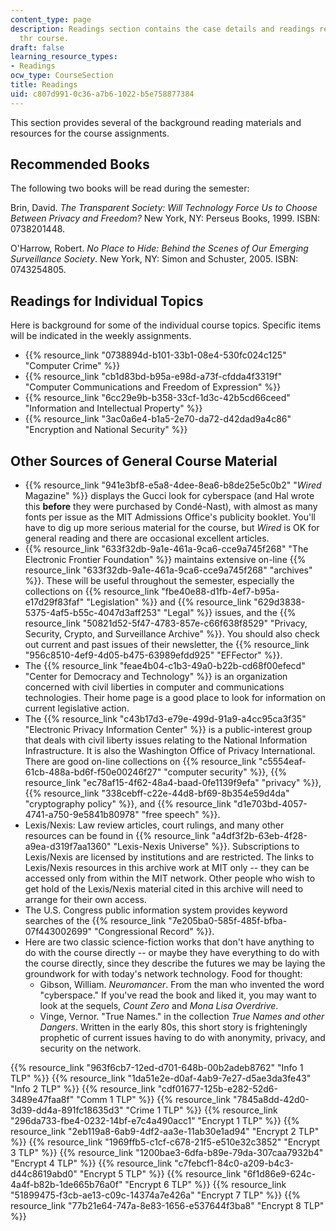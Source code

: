 ```yaml
---
content_type: page
description: Readings section contains the case details and readings required for
  thr course.
draft: false
learning_resource_types:
- Readings
ocw_type: CourseSection
title: Readings
uid: c807d991-0c36-a7b6-1022-b5e758877384
---
```

This section provides several of the background reading materials and resources for the course assignments.

## Recommended Books

The following two books will be read during the semester:

Brin, David. *The Transparent Society: Will Technology Force Us to Choose Between Privacy and Freedom?* New York, NY: Perseus Books, 1999. ISBN: 0738201448.

O'Harrow, Robert. *No Place to Hide: Behind the Scenes of Our Emerging Surveillance Society*. New York, NY: Simon and Schuster, 2005. ISBN: 0743254805.

## Readings for Individual Topics

Here is background for some of the individual course topics. Specific items will be indicated in the weekly assignments.

- {{% resource_link "0738894d-b101-33b1-08e4-530fc024c125" "Computer Crime" %}}
- {{% resource_link "cb1d83bd-b95a-e98d-a73f-cfdda4f3319f" "Computer Communications and Freedom of Expression" %}}
- {{% resource_link "6cc29e9b-b358-33cf-1d3c-42b5cd66ceed" "Information and Intellectual Property" %}}
- {{% resource_link "3ac0a6e4-b1a5-2e70-da72-d42dad9a4c86" "Encryption and National Security" %}}

## Other Sources of General Course Material

- {{% resource_link "941e3bf8-e5a8-4dee-8ea6-b8de25e5c0b2" "*Wired* Magazine" %}} displays the Gucci look for cyberspace (and Hal wrote this **before** they were purchased by Condé-Nast), with almost as many fonts per issue as the MIT Admissions Office's publicity booklet. You'll have to dig up more serious material for the course, but *Wired* is OK for general reading and there are occasional excellent articles.
- {{% resource_link "633f32db-9a1e-461a-9ca6-cce9a745f268" "The Electronic Frontier Foundation" %}} maintains extensive on-line {{% resource_link "633f32db-9a1e-461a-9ca6-cce9a745f268" "archives" %}}. These will be useful throughout the semester, especially the collections on {{% resource_link "fbe40e88-d1fb-4ef7-b95a-e17d29f83faf" "Legislation" %}} and {{% resource_link "629d3838-5375-4af5-b55c-4047d3aff253" "Legal" %}} issues, and the {{% resource_link "50821d52-5f47-4783-857e-c66f638f8529" "Privacy, Security, Crypto, and Surveillance Archive" %}}. You should also check out current and past issues of their newsletter, the {{% resource_link "956c8510-4ef9-4d05-b475-63989efdd925" "EFFector" %}}.
- The {{% resource_link "feae4b04-c1b3-49a0-b22b-cd68f00efecd" "Center for Democracy and Technology" %}} is an organization concerned with civil liberties in computer and communications technologies. Their home page is a good place to look for information on current legislative action.
- The {{% resource_link "c43b17d3-e79e-499d-91a9-a4cc95ca3f35" "Electronic Privacy Information Center" %}} is a public-interest group that deals with civil liberty issues relating to the National Information Infrastructure. It is also the Washington Office of Privacy International. There are good on-line collections on {{% resource_link "c5554eaf-61cb-488a-bd6f-f50e00246f27" "computer security" %}}, {{% resource_link "ec78af15-4f62-48a4-baad-0fe1139f9efa" "privacy" %}}, {{% resource_link "338cebff-c22e-44d8-bf69-8b354e59d4da" "cryptography policy" %}}, and {{% resource_link "d1e703bd-4057-4741-a750-9e5841b80978" "free speech" %}}.
- Lexis/Nexis: Law review articles, court rulings, and many other resources can be found in {{% resource_link "a4df3f2b-63eb-4f28-a9ea-d319f7aa1360" "Lexis-Nexis Universe" %}}. Subscriptions to Lexis/Nexis are licensed by institutions and are restricted. The links to Lexis/Nexis resources in this archive work at MIT only -- they can be accessed only from within the MIT network. Other people who wish to get hold of the Lexis/Nexis material cited in this archive will need to arrange for their own access.
- The U.S. Congress public information system provides keyword searches of the {{% resource_link "7e205ba0-585f-485f-bfba-07f443002699" "Congressional Record" %}}.
- Here are two classic science-fiction works that don't have anything to do with the course directly -- or maybe they have everything to do with the course directly, since they describe the futures we may be laying the groundwork for with today's network technology. Food for thought:
    - Gibson, William. *Neuromancer*. From the man who invented the word "cyberspace." If you've read the book and liked it, you may want to look at the sequels, *Count Zero* and *Mona Lisa Overdrive*.
    - Vinge, Vernor. "True Names." in the collection *True Names and other Dangers*. Written in the early 80s, this short story is frighteningly prophetic of current issues having to do with anonymity, privacy, and security on the network.

{{% resource_link "963f6cb7-12ed-d701-648b-00b2adeb8762" "Info 1 TLP" %}} {{% resource_link "1da51e2e-d0af-4ab9-7e27-d5ae3da3fe43" "Info 2 TLP" %}} {{% resource_link "cdf01677-125b-e282-52d6-3489e47faa8f" "Comm 1 TLP" %}} {{% resource_link "7845a8dd-42d0-3d39-dd4a-891fc18635d3" "Crime 1 TLP" %}} {{% resource_link "296da733-fbe4-0232-14bf-e7c4a490acc1" "Encrypt 1 TLP" %}} {{% resource_link "2eb119a8-6ab9-4df2-aa3e-11ab30e1ad94" "Encrypt 2 TLP" %}} {{% resource_link "1969ffb5-c1cf-c678-21f5-e510e32c3852" "Encrypt 3 TLP" %}} {{% resource_link "1200bae3-6dfa-b89e-79da-307caa7932b4" "Encrypt 4 TLP" %}} {{% resource_link "c7febcf1-84c0-a209-b4c3-d44c8619abd0" "Encrypt 5 TLP" %}} {{% resource_link "6f1d86e9-624c-4a4f-b82b-1de665b76a0f" "Encrypt 6 TLP" %}} {{% resource_link "51899475-f3cb-ae13-c09c-14374a7e426a" "Encrypt 7 TLP" %}} {{% resource_link "77b21e64-747a-8e83-1656-e537644f3ba8" "Encrypt 8 TLP" %}}